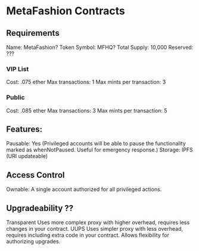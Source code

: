 # MetaFashion Contracts

## Requirements
Name:           MetaFashion?
Token Symbol:   MFHQ?
Total Supply:   10,000
Reserved:       ???

### VIP List
Cost:                           .075 ether
Max transactions:               1
Max mints per transaction:      3

### Public
Cost: .085 ether
Max transactions:               3
Max mints per transaction:      5

## Features:
Pausable:       Yes (Privileged accounts will be able to pause the functionality marked as whenNotPaused. Useful for emergency response.)
Storage:        IPFS (URI updateable)

## Access Control
Ownable:        A single account authorized for all privileged actions.

## Upgradeability ??
Transparent     Uses more complex proxy with higher overhead, requires less changes in your contract.
UUPS            Uses simpler proxy with less overhead, requires including extra code in your contract. Allows flexibility for authorizing upgrades.